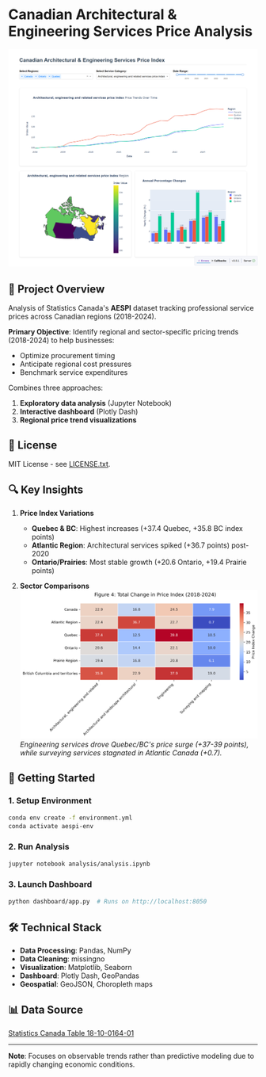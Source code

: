 # Canadian Architectural & Engineering Services Price Analysis

![Dashboard Screenshot](analysis/assets/interactive_dashboard.png)

## 📌 Project Overview
Analysis of Statistics Canada's **AESPI** dataset tracking professional service prices across Canadian regions (2018-2024). 

**Primary Objective**: Identify regional and sector-specific pricing trends (2018-2024) to help businesses:
- Optimize procurement timing
- Anticipate regional cost pressures
- Benchmark service expenditures

Combines three approaches:
1. **Exploratory data analysis** (Jupyter Notebook)
2. **Interactive dashboard** (Plotly Dash)
3. **Regional price trend visualizations**

## 📜 License
MIT License - see [LICENSE.txt](LICENSE.txt).

## 🔍 Key Insights
1. **Price Index Variations**
   - **Quebec & BC**: Highest increases (+37.4 Quebec, +35.8 BC index points)
   - **Atlantic Region**: Architectural services spiked (+36.7 points) post-2020
   - **Ontario/Prairies**: Most stable growth (+20.6 Ontario, +19.4 Prairie points)

2. **Sector Comparisons**  
   ![Price Change Heatmap](analysis/figures/price_change_heatmap.png)  
   *Engineering services drove Quebec/BC's price surge (+37-39 points), while surveying services stagnated in Atlantic Canada (+0.7).*

## 🚀 Getting Started
### 1. Setup Environment
```bash
conda env create -f environment.yml
conda activate aespi-env
```

### 2. Run Analysis
```bash
jupyter notebook analysis/analysis.ipynb
```

### 3. Launch Dashboard
```bash
python dashboard/app.py  # Runs on http://localhost:8050
```

## 🛠️ Technical Stack
- **Data Processing**: Pandas, NumPy
- **Data Cleaning**: missingno
- **Visualization**: Matplotlib, Seaborn
- **Dashboard**: Plotly Dash, GeoPandas
- **Geospatial**: GeoJSON, Choropleth maps

## 📊 Data Source
[Statistics Canada Table 18-10-0164-01](https://www150.statcan.gc.ca/t1/tbl1/en/tv.action?pid=1810016401)  

---

**Note**: Focuses on observable trends rather than predictive modeling due to rapidly changing economic conditions.
